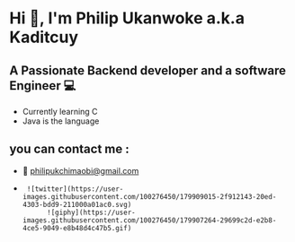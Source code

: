# Hi 👋, I'm Philip Ukanwoke a.k.a Kaditcuy
## A Passionate Backend developer and a software Engineer 💻

 * Currently learning C 
 * Java is the language
 ## you can contact me :
 * 📧 philipukchimaobi@gmail.com
 *      ![twitter](https://user-images.githubusercontent.com/100276450/179909015-2f912143-20ed-4303-bdd9-211000a01ac0.svg)
             ![giphy](https://user-images.githubusercontent.com/100276450/179907264-29699c2d-e2b8-4ce5-9049-e8b48d4c47b5.gif)



